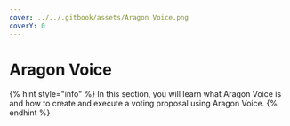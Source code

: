```yaml
---
cover: ../../.gitbook/assets/Aragon Voice.png
coverY: 0
---
```


# Aragon Voice

{% hint style="info" %}
In this section, you will learn what Aragon Voice is and how to create and execute a voting proposal using Aragon Voice.
{% endhint %}
